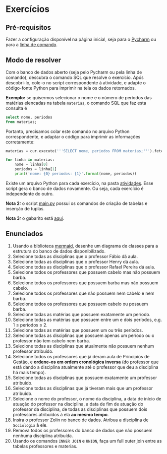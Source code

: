 # Exercícios

## Pré-requisitos

Fazer a configuração disponível na página inicial, seja para o [Pycharm](../README.md#configurando-no-Pycharm) ou
para a [linha de comando](../README.md#configurando-pela-linha-de-comando).

## Modo de resolver

Com o banco de dados aberto (seja pelo Pycharm ou pela linha de comando), descubra o comando SQL que resolve o exercício.
Após descobri-lo, cole-o no script correspondente à atividade, e adapte o código-fonte Python para imprimir na tela os
dados retornados.

**Exemplo:** se quisermos selecionar o nome e o número de períodos das matérias elencadas na tabela `materias`, o 
comando SQL que faz esta consulta é

```sql
select nome, periodos
from materias;
```

Portanto, precisamos colar este comando no arquivo Python correspondente, e adaptar o código para imprimir as 
informações corretamente:

```python
materias = cur.execute('''SELECT nome, periodos FROM materias;''').fetchall()

for linha in materias:
    nome = linha[0]
    periodos = linha[1]
    print('nome: {0} periodos: {1}'.format(nome, periodos))
```

Existe um arquivo Python para cada exercício, na pasta [atividades](.). Esse script gera o banco de dados 
novamente. Ou seja, cada exercício é independente do outro.

**Nota 2:** o script [main.py](main.py) possui os comandos de criação de tabelas e inserção de tuplas. 
                                   
**Nota 3:** o gabarito está [aqui](gabarito.md).

## Enunciados

1. Usando a biblioteca [mermaid](https://mermaid-js.github.io/mermaid/#/), desenhe um diagrama de classes para a 
    estrutura do banco de dados disponibilizado.
2. Selecione todas as disciplinas que o professor Fábio dá aula.
3. Selecione todas as disciplinas que o professor Henry dá aula.
4. Selecione todas as disciplinas que o professor Rafael Pereira dá aula.
5. Selecione todos os professores que possuem cabelo mas não possuem barba.
6. Selecione todos os professores que possuem barba mas não possuem cabelo.
7. Selecione todos os professores que não possuem nem cabelo e nem barba.
8. Selecione todos os professores que possuem cabelo ou possuem barba.
9. Selecione todas as matérias que possuem exatamente um período.
10. Selecione todas as matérias que possuem entre um e dois períodos, e.g. 1 ≤ períodos ≤ 2.
11. Selecione todas as matérias que possuem um ou três períodos.
12. Selecione todas as disciplinas que possuem apenas um período ou o professor não tem cabelo nem barba.
13. Selecione todas as disciplinas que atualmente não possuem nenhum professor atribuído.
14. Selecione todos os professores que já deram aula de Princípios de Gestão, e **ordene-os em ordem cronológica 
    inversa** (do professor que está dando a disciplina atualmente até o professor que deu a disciplina há mais tempo).
15. Selecione todas as disciplinas que possuem exatamente um professor atribuído.
16. Selecione todas as disciplinas que já tiveram mais que um professor atribuído.
17. Selecione o nome do professor, o nome da disciplina, a data de início de atuação do professor na disciplina, 
    a data de fim de atuação do professor da disciplina, de todas as disciplinas que possuem dois professores atribuídos
    à ela **ao mesmo tempo**.
18. Insira o professor Zolin no banco de dados. Atribua a disciplina de `Sociologia` à ele.
19. Remova todos os professores do banco de dados que não possuem nenhuma disciplina atribuída.
20. Usando os comandos `INNER JOIN` e `UNION`, faça um full outer join entre as tabelas professores e materias.